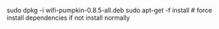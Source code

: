 sudo dpkg -i wifi-pumpkin-0.8.5-all.deb
sudo apt-get -f install # force install dependencies if not install normally
